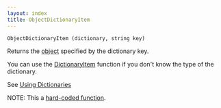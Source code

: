 ```yaml
---
layout: index
title: ObjectDictionaryItem
---
```


    ObjectDictionaryItem (dictionary, string key)

Returns the [object](../types/object.html) specified by the dictionary key.

You can use the [DictionaryItem](dictionaryitem.html) function if you don't know the type of the dictionary.

See [Using Dictionaries](../using_dictionaries.html)

NOTE: This a [hard-coded function](hardcoded.html).
